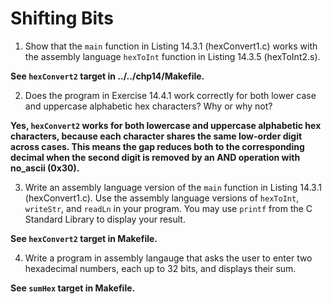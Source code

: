 # Shifting Bits

1. Show that the `main` function in Listing 14.3.1 (hexConvert1.c) works with the assembly language `hexToInt` function in Listing 14.3.5 (hexToInt2.s).

  **See `hexConvert2` target in ../../chp14/Makefile.**

2. Does the program in Exercise 14.4.1 work correctly for both lower case and uppercase alphabetic hex characters? Why or why not?

  **Yes, `hexConvert2` works for both lowercase and uppercase alphabetic hex characters, because each character shares the same low-order digit across cases. This means the gap reduces both to the corresponding decimal when the second digit is removed by an AND operation with no_ascii (0x30).**

3. Write an assembly language version of the `main` function in Listing 14.3.1 (hexConvert1.c). Use the assembly language versions of `hexToInt`, `writeStr`, and `readLn` in your program. You may use `printf` from the C Standard Library to display your result.

  **See `hexConvert2` target in Makefile.**

4. Write a program in assembly langauge that asks the user to enter two hexadecimal numbers, each up to 32 bits, and displays their sum.

  **See `sumHex` target in Makefile.**

